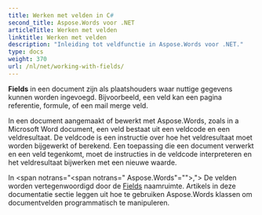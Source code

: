 ```yaml
---
title: Werken met velden in C#
second_title: Aspose.Words voor .NET
articleTitle: Werken met velden
linktitle: Werken met velden
description: "Inleiding tot veldfunctie in Aspose.Words voor .NET."
type: docs
weight: 370
url: /nl/net/working-with-fields/
---
```


**Fields** in een document zijn als plaatshouders waar nuttige gegevens kunnen worden ingevoegd. Bijvoorbeeld, een veld kan een pagina referentie, formule, of een mail merge veld.

In een document aangemaakt of bewerkt met Aspose.Words, zoals in a Microsoft Word document, een veld bestaat uit een veldcode en een veldresultaat. De veldcode is een instructie over hoe het veldresultaat moet worden bijgewerkt of berekend. Een toepassing die een document verwerkt en een veld tegenkomt, moet de instructies in de veldcode interpreteren en het veldresultaat bijwerken met een nieuwe waarde.

In <span notrans="<span notrans=" Aspose.Words"=""></span>,"> De velden worden vertegenwoordigd door de [Fields](https://reference.aspose.com/words/net/aspose.words.fields/) naamruimte. Artikels in deze documentatie sectie leggen uit hoe te gebruiken Aspose.Words klassen om documentvelden programmatisch te manipuleren.
